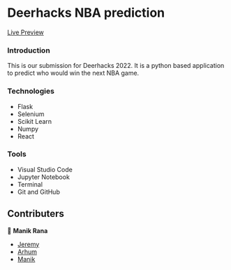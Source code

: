 # Deerhacks NBA prediction

[Live Preview](https://deerhacks-landing-page.vercel.app/)

### Introduction

This is our submission for Deerhacks 2022. It is a python based application to predict who would win the next NBA game.

### Technologies

* Flask
* Selenium
* Scikit Learn
* Numpy
* React

### Tools

* Visual Studio Code
* Jupyter Notebook
* Terminal
* Git and GitHub

## Contributers

👤 **Manik Rana**
* [Jeremy](https://github.com/Canadiak)
* [Arhum](https://github.com/ArhumAhmad)
* [Manik](https://github.com/Maniktherana)
